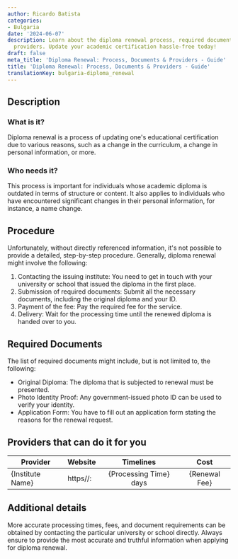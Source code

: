 ```yaml
---
author: Ricardo Batista
categories:
- Bulgaria
date: '2024-06-07'
description: Learn about the diploma renewal process, required documents, and service
  providers. Update your academic certification hassle-free today!
draft: false
meta_title: 'Diploma Renewal: Process, Documents & Providers - Guide'
title: 'Diploma Renewal: Process, Documents & Providers - Guide'
translationKey: bulgaria-diploma_renewal
---
```



## Description
### What is it?
Diploma renewal is a process of updating one's educational certification due to various reasons, such as a change in the curriculum, a change in personal information, or more.

### Who needs it?
This process is important for individuals whose academic diploma is outdated in terms of structure or content. It also applies to individuals who have encountered significant changes in their personal information, for instance, a name change.

## Procedure
Unfortunately, without directly referenced information, it's not possible to provide a detailed, step-by-step procedure. Generally, diploma renewal might involve the following:

1. Contacting the issuing institute: You need to get in touch with your university or school that issued the diploma in the first place.
2. Submission of required documents: Submit all the necessary documents, including the original diploma and your ID. 
3. Payment of the fee: Pay the required fee for the service.
4. Delivery: Wait for the processing time until the renewed diploma is handed over to you.

## Required Documents
The list of required documents might include, but is not limited to, the following:

- Original Diploma: The diploma that is subjected to renewal must be presented.
- Photo Identity Proof: Any government-issued photo ID can be used to verify your identity.
- Application Form: You have to fill out an application form stating the reasons for the renewal request.

## Providers that can do it for you

| Provider        |     Website     |     Timelines    |       Cost      |
| --------------- | --------------- |  :-------------: | :-------------: |
| {Institute Name} |  https//:  |      {Processing Time} days      |        {Renewal Fee}       |

## Additional details
More accurate processing times, fees, and document requirements can be obtained by contacting the particular university or school directly. Always ensure to provide the most accurate and truthful information when applying for diploma renewal.